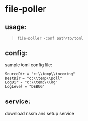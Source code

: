 # file-poller

## usage: 

> `file-poller -conf path/to/toml`

## config:

sample toml config file:
```
SourceDir = "c:\\temp\\incoming"
DestDir = "c:\\temp\\poll"
LogDir = "c:\\temp\\log"
LogLevel = "DEBUG"
```

## service:

download nssm and setup service